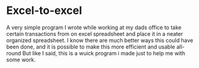 # Excel-to-excel
A very simple program I wrote while working at my dads office to take certain transactions from on excel spreadsheet and place it in a neater organized spreadsheet.
I know there are much better ways this could have been done, and it is possible to make this more efficient and usable all-round
But like I said, this is a wuick program i made just to help me with some work.
